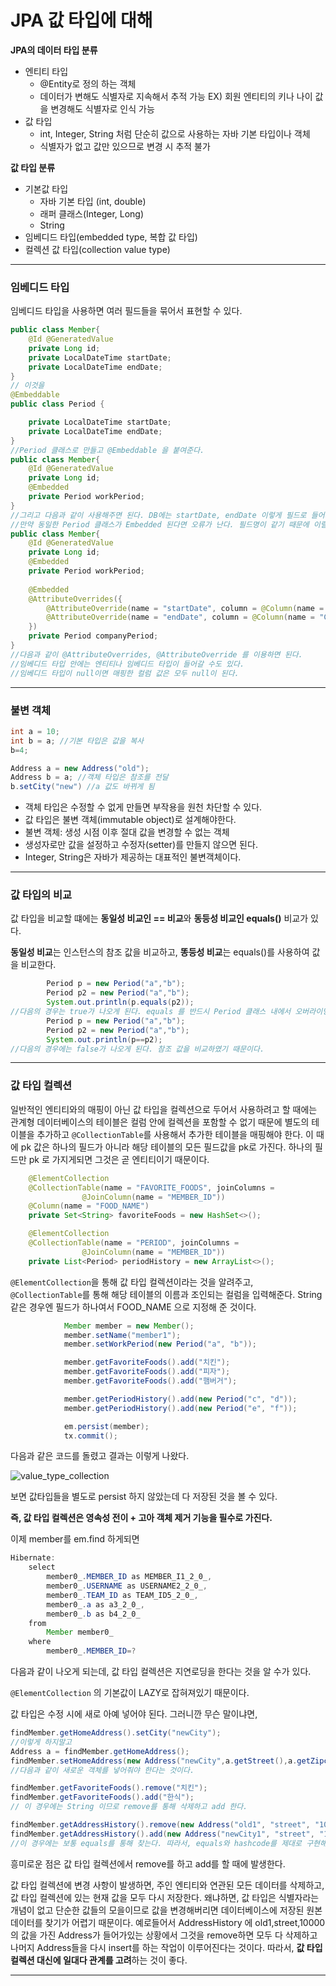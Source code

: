 # JPA 값 타입에 대해

**JPA의 데이터 타입 분류**  

* 엔티티 타입
  * @Entity로 정의 하는 객체
  * 데이터가 변해도 식별자로 지속해서 추적 가능 EX) 회원 엔티티의 키나 나이 값을 변경해도 식별자로 인식 가능
* 값 타입
  * int, Integer, String 처럼 단순히 값으로 사용하는 자바 기본 타입이나 객체
  * 식별자가 없고 값만 있으므로 변경 시 추적 불가 



**값 타입 분류**  

* 기본값 타입
  * 자바 기본 타입 (int, double)
  * 래퍼 클래스(Integer, Long)
  * String
* 임베디드 타입(embedded type, 복합 값 타입)
* 컬렉션 값 타입(collection value type)

***

### 임베디드 타입

임베디드 타입을 사용하면 여러 필드들을 묶어서 표현할 수 있다.  

```java
public class Member{
    @Id @GeneratedValue
    private Long id;
    private LocalDateTime startDate;
    private LocalDateTime endDate;
}
// 이것을
@Embeddable
public class Period {

    private LocalDateTime startDate;
    private LocalDateTime endDate;
}
//Period 클래스로 만들고 @Embeddable 을 붙여준다.
public class Member{
    @Id @GeneratedValue
    private Long id;
    @Embedded
    private Period workPeriod;
}
//그리고 다음과 같이 사용해주면 된다. DB에는 startDate, endDate 이렇게 필드로 들어가게 된다.
//만약 동일한 Period 클래스가 Embedded 된다면 오류가 난다. 필드명이 같기 때문에 이럴 떄에는 속성을 재정의 해주면 된다.
public class Member{
    @Id @GeneratedValue
    private Long id;
    @Embedded
    private Period workPeriod;
    
    @Embedded
    @AttributeOverrides({
        @AttributeOverride(name = "startDate", column = @Column(name = "COMPNAY_STARTDATE")),
        @AttributeOverride(name = "endDate", column = @Column(name = "COMPANY_ENDDATE"))
    })
    private Period companyPeriod;
}
//다음과 같이 @AttributeOverrides, @AttributeOverride 를 이용하면 된다.
//임베디드 타입 안에는 엔티티나 임베디드 타입이 들어갈 수도 있다.
//임베디드 타입이 null이면 매핑한 컬럼 값은 모두 null이 된다.
```

***

### 불변 객체

```java
int a = 10;
int b = a; //기본 타입은 값을 복사
b=4;

Address a = new Address("old");
Address b = a; //객체 타입은 참조를 전달
b.setCity("new") //a 값도 바뀌게 됨
```

* 객체 타입은 수정할 수 없게 만들면 부작용을 원천 차단할 수 있다.
* 값 타입은 불변 객체(immutable object)로 설계해야한다.
* 불변 객체: 생성 시점 이후 절대 값을 변경할 수 없는 객체
* 생성자로만 값을 설정하고 수정자(setter)를 만들지 않으면 된다.
* Integer, String은 자바가 제공하는 대표적인 불변객체이다.

***

### 값 타입의 비교

값 타입을 비교할 떄에는 **동일성 비교인 == 비교**와 **동등성 비교인 equals()** 비교가 있다.  

**동일성 비교**는 인스턴스의 참조 값을 비교하고, **똥등성 비교**는 equals()를 사용하여 값을 비교한다.  

```java
        Period p = new Period("a","b");
        Period p2 = new Period("a","b");
        System.out.println(p.equals(p2));
//다음의 경우는 true가 나오게 된다. equals 를 반드시 Period 클래스 내에서 오버라이딩 해주어야 한다. hash 와 함께
        Period p = new Period("a","b");
        Period p2 = new Period("a","b");
        System.out.println(p==p2);
//다음의 경우에는 false가 나오게 된다. 참조 값을 비교하였기 때문이다.
```

***

### 값 타입 컬렉션

일반적인 엔티티와의 매핑이 아닌 값 타입을 컬렉션으로 두어서 사용하려고 할 때에는 관계형 데이터베이스의 테이블은 컬럼 안에 컬렉션을 포함할 수 없기 때문에 별도의 테이블을 추가하고 ``@CollectionTable``를 사용해서 추가한 테이블을 매핑해야 한다. 이 때에 pk 값은 하나의 필드가 아니라 해당 테이블의 모든 필드값을 pk로 가진다. 하나의 필드만 pk 로 가지게되면 그것은 곧 엔티티이기 때문이다.  

```java
    @ElementCollection
    @CollectionTable(name = "FAVORITE_FOODS", joinColumns =
                @JoinColumn(name = "MEMBER_ID"))
    @Column(name = "FOOD_NAME")
    private Set<String> favoriteFoods = new HashSet<>();

    @ElementCollection
    @CollectionTable(name = "PERIOD", joinColumns =
                @JoinColumn(name = "MEMBER_ID"))
    private List<Period> periodHistory = new ArrayList<>();
```

``@ElementCollection``을 통해 값 타입 컬렉션이라는 것을 알려주고, ``@CollectionTable``를 통해 해당 테이블의 이름과 조인되는 컬럼을 입력해준다. String 같은 경우엔 필드가 하나여서 FOOD_NAME 으로 지정해 준 것이다.  

```java
            Member member = new Member();
            member.setName("member1");
            member.setWorkPeriod(new Period("a", "b"));

            member.getFavoriteFoods().add("치킨");
            member.getFavoriteFoods().add("피자");
            member.getFavoriteFoods().add("햄버거");

            member.getPeriodHistory().add(new Period("c", "d"));
            member.getPeriodHistory().add(new Period("e", "f"));

            em.persist(member);
            tx.commit();
```

다음과 같은 코드를 돌렸고 결과는 이렇게 나왔다.  

![value_type_collection](https://user-images.githubusercontent.com/45073750/97797008-6c088a00-1c5c-11eb-8402-807f0fc0eed6.PNG)

보면 값타입들을 별도로 persist 하지 않았는데 다 저장된 것을 볼 수 있다.  

**즉, 값 타입 컬렉션은 영속성 전이 + 고아 객체 제거 기능을 필수로 가진다.**  

이제 member를 em.find 하게되면  

```java
Hibernate: 
    select
        member0_.MEMBER_ID as MEMBER_I1_2_0_,
        member0_.USERNAME as USERNAME2_2_0_,
        member0_.TEAM_ID as TEAM_ID5_2_0_,
        member0_.a as a3_2_0_,
        member0_.b as b4_2_0_ 
    from
        Member member0_ 
    where
        member0_.MEMBER_ID=?
```

다음과 같이 나오게 되는데, 값 타입 컬렉션은 지연로딩을 한다는 것을 알 수가 있다.  

``@ElementCollection`` 의 기본값이 LAZY로 잡혀져있기 때문이다.  

값 타입은 수정 시에 새로 아예 넣어야 된다. 그러니깐 무슨 말이냐면,  

```java
findMember.getHomeAddress().setCity("newCity");
//이렇게 하지말고
Address a = findMember.getHomeAddress();
findMember.setHomeAddress(new Address("newCity",a.getStreet(),a.getZipcode()));
//다음과 같이 새로운 객체를 넣어줘야 한다는 것이다.

findMember.getFavoriteFoods().remove("치킨");
findMember.getFavoriteFoods().add("한식");
// 이 경우에는 String 이므로 remove를 통해 삭제하고 add 한다.

findMember.getAddressHistory().remove(new Address("old1", "street", "10000"));
findMember.getAddressHistory().add(new Address("newCity1", "street", "10000"));
//이 경우에는 보통 equals를 통해 찾는다. 따라서, equals와 hashcode를 제대로 구현해주어야 한다.그리고 새 Address를 add를 해준다.
```

흥미로운 점은 값 타입 컬렉션에서 remove를 하고 add를 할 때에 발생한다.  

값 타입 컬렉션에 변경 사항이 발생하면, 주인 엔티티와 연관된 모든 데이터를 삭제하고, 값 타입 컬렉션에 있는 현재 값을 모두 다시 저장한다. 왜냐하면, 값 타입은 식별자라는 개념이 없고 단순한 값들의 모을이므로 값을 변경해버리면 데이터베이스에 저장된 원본 데이터를 찾기가 어렵기 때문이다. 예로들어서 AddressHistory 에 old1,street,10000의 값을 가진 Address가 들어가있는 상황에서 그것을 remove하면 모두 다 삭제하고 나머지 Address들을 다시 insert를 하는 작업이 이루어진다는 것이다.  따라서, **값 타입 컬렉션 대신에 일대다 관계를 고려**하는 것이 좋다.

***